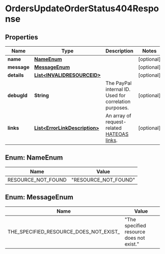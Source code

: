 

# OrdersUpdateOrderStatus404Response


## Properties

| Name | Type | Description | Notes |
|------------ | ------------- | ------------- | -------------|
|**name** | [**NameEnum**](#NameEnum) |  |  [optional] |
|**message** | [**MessageEnum**](#MessageEnum) |  |  [optional] |
|**details** | [**List&lt;INVALIDRESOURCEID&gt;**](INVALIDRESOURCEID.md) |  |  [optional] |
|**debugId** | **String** | The PayPal internal ID. Used for correlation purposes. |  [optional] |
|**links** | [**List&lt;ErrorLinkDescription&gt;**](ErrorLinkDescription.md) | An array of request-related [HATEOAS links](https://en.wikipedia.org/wiki/HATEOAS). |  [optional] |



## Enum: NameEnum

| Name | Value |
|---- | -----|
| RESOURCE_NOT_FOUND | &quot;RESOURCE_NOT_FOUND&quot; |



## Enum: MessageEnum

| Name | Value |
|---- | -----|
| THE_SPECIFIED_RESOURCE_DOES_NOT_EXIST_ | &quot;The specified resource does not exist.&quot; |



